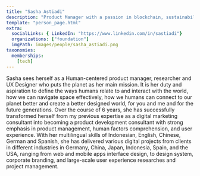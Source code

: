 ```yaml
---
title: "Sasha Astiadi"
description: "Product Manager with a passion in blockchain, sustainability, and decentralization"
template: "person_page.html"
extra:
  socialLinks: { LinkedIn: "https://www.linkedin.com/in/sastiadi"}
  organizations: ["foundation"]
  imgPath: images/people/sasha_astiadi.png
taxonomies:
  memberships:
    [tech]
---
```


Sasha sees herself as a Human-centered product manager, researcher and UX Designer who puts the planet as her main mission. It is her duty and aspiration to define the ways humans relate to and interact with the world, how we can navigate space effectively, how we humans can connect to our planet better and create a better designed world, for you and me and for the future generations. Over the course of 6 years, she has successfully transformed herself from my previous expertise as a digital marketing consultant into becoming a product development consultant with strong emphasis in product management, human factors comprehension, and user experience. With her multilingual skills of Indonesian, English, Chinese, German and Spanish, she has delivered various digital projects from clients in different industries in Germany, China, Japan, Indonesia, Spain, and the USA, ranging from web and mobile apps interface design, to design system, corporate branding, and large-scale user experience researches and project management.